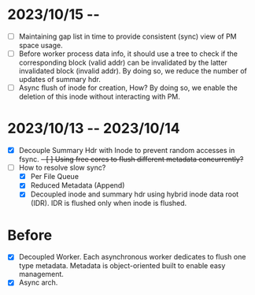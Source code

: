
# 2023/10/15 -- 

- [ ] Maintaining gap list in time to provide consistent (sync) view of PM space usage.
- [ ] Before worker process data info, it should use a tree to check if the corresponding block (valid addr) can be invalidated by the latter invalidated block (invalid addr). By doing so, we reduce the number of updates of summary hdr.
- [ ] Async flush of inode for creation, How? By doing so, we enable the deletion of this inode without interacting with PM. 

# 2023/10/13 -- 2023/10/14

- [x] Decouple Summary Hdr with Inode to prevent random accesses in fsync.
~~- [ ] Using free cores to flush different metadata concurrently?~~
- [ ] How to resolve slow sync?
  - [x] Per File Queue
  - [x] Reduced Metadata (Append)
  - [x] Decoupled inode and summary hdr using hybrid inode data root (IDR). IDR is flushed only when inode is flushed.

# Before

- [x] Decoupled Worker. Each asynchronous worker dedicates to flush one type metadata. Metadata is object-oriented built to enable easy management.
- [x] Async arch. 